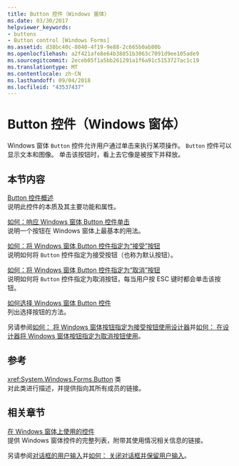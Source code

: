 ```yaml
---
title: Button 控件（Windows 窗体）
ms.date: 03/30/2017
helpviewer_keywords:
- buttons
- Button control [Windows Forms]
ms.assetid: d38bc40c-8040-4f19-9e88-2c665b0ab80b
ms.openlocfilehash: a2f421afe8e64b38851b3063c7091d9ee105ade9
ms.sourcegitcommit: 2eceb05f1a5bb261291a1f6a91c5153727ac1c19
ms.translationtype: MT
ms.contentlocale: zh-CN
ms.lasthandoff: 09/04/2018
ms.locfileid: "43537437"
---
```

# <a name="button-control-windows-forms"></a>Button 控件（Windows 窗体）
Windows 窗体 `Button` 控件允许用户通过单击来执行某项操作。 `Button` 控件可以显示文本和图像。 单击该按钮时，看上去它像是被按下并释放。  
  
## <a name="in-this-section"></a>本节内容  
 [Button 控件概述](../../../../docs/framework/winforms/controls/button-control-overview-windows-forms.md)  
 说明此控件的本质及其主要功能和属性。  
  
 [如何：响应 Windows 窗体 Button 控件单击](../../../../docs/framework/winforms/controls/how-to-respond-to-windows-forms-button-clicks.md)  
 说明一个按钮在 Windows 窗体上最基本的用法。  
  
 [如何：将 Windows 窗体 Button 控件指定为“接受”按钮](../../../../docs/framework/winforms/controls/how-to-designate-a-windows-forms-button-as-the-accept-button.md)  
 说明如何将 `Button` 控件指定为接受按钮（也称为默认按钮）。  
  
 [如何：将 Windows 窗体 Button 控件指定为“取消”按钮](../../../../docs/framework/winforms/controls/how-to-designate-a-windows-forms-button-as-the-cancel-button.md)  
 说明如何将 `Button` 控件指定为取消按钮，每当用户按 ESC 键时都会单击该按钮。  
  
 [如何选择 Windows 窗体 Button 控件](../../../../docs/framework/winforms/controls/ways-to-select-a-windows-forms-button-control.md)  
 列出选择按钮的方法。  
  
 另请参阅[如何： 将 Windows 窗体按钮指定为接受按钮使用设计器](../../../../docs/framework/winforms/controls/designate-a-wf-button-as-the-accept-button-using-the-designer.md)并[如何： 在设计器将 Windows 窗体按钮指定为取消按钮使用](../../../../docs/framework/winforms/controls/designate-a-wf-button-as-the-cancel-button-using-the-designer.md)。  
  
## <a name="reference"></a>参考  
 <xref:System.Windows.Forms.Button> 类  
 对此类进行描述，并提供指向其所有成员的链接。  
  
## <a name="related-sections"></a>相关章节  
 [在 Windows 窗体上使用的控件](../../../../docs/framework/winforms/controls/controls-to-use-on-windows-forms.md)  
 提供 Windows 窗体控件的完整列表，附带其使用情况相关信息的链接。  
  
 另请参阅[对话框的用户输入](https://msdn.microsoft.com/library/63ad8645-6842-45e8-b215-73f778e29a55)并[如何： 关闭对话框并保留用户输入](https://msdn.microsoft.com/library/9e118fad-3bf4-4f70-a3de-a0cda2b0229d)。
